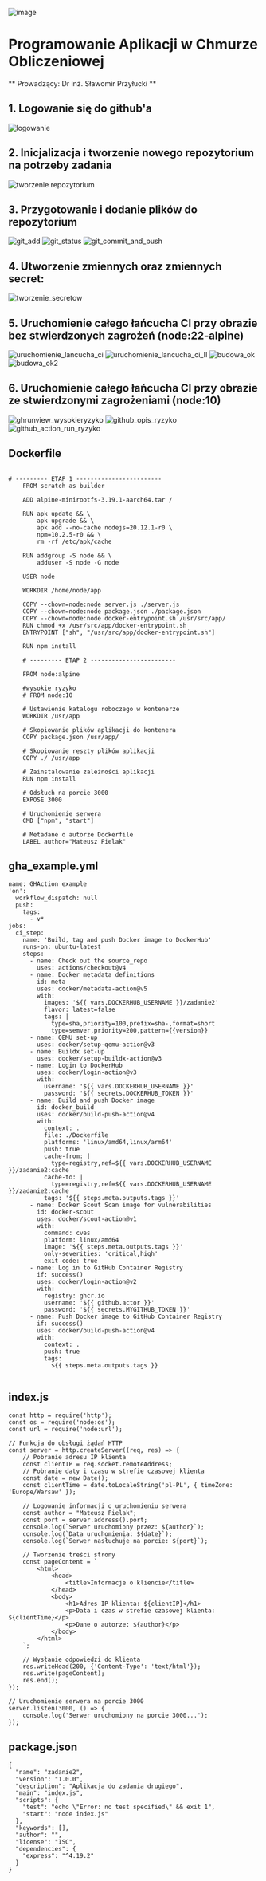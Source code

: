 ![image](https://github.com/pielakm/zadanie2/assets/102603389/2a22ceba-4cff-4aa3-b8f4-d363a085d685)


# Programowanie Aplikacji w Chmurze Obliczeniowej
** Prowadzący: Dr inż. Sławomir Przyłucki **
## 1. Logowanie się do github'a 
![logowanie](https://github.com/pielakm/zadanie2/assets/102603389/e7facc61-6d7f-496c-bd4a-726095b16864)
## 2. Inicjalizacja i tworzenie nowego repozytorium na potrzeby zadania
![tworzenie repozytorium](https://github.com/pielakm/zadanie2/assets/102603389/cbfdb0cd-7348-44cb-9628-a7dc4a53df7c)
## 3. Przygotowanie i dodanie plików do repozytorium
![git_add](https://github.com/pielakm/zadanie2/assets/102603389/a9c59c71-fd36-42b0-9fa9-1cb0234100bd)
![git_status](https://github.com/pielakm/zadanie2/assets/102603389/2a4b4d38-1779-48f5-9e97-2c44135fc1e2)
![git_commit_and_push](https://github.com/pielakm/zadanie2/assets/102603389/f84a831d-c821-4139-a4c6-124da62e8316)
## 4. Utworzenie zmiennych oraz zmiennych secret:
![tworzenie_secretow](https://github.com/pielakm/zadanie2/assets/102603389/e964cd42-ca2e-417a-a279-2990ae5540b3)
## 5. Uruchomienie całego łańcucha CI przy obrazie bez stwierdzonych zagrożeń (node:22-alpine)
![uruchomienie_lancucha_ci](https://github.com/pielakm/zadanie2/assets/102603389/3b9064cb-857b-4a55-9a86-0ef43a1413b2)
![uruchomienie_lancucha_ci_II](https://github.com/pielakm/zadanie2/assets/102603389/9974e689-f892-4d9f-8325-7f5443f1011d)
![budowa_ok](https://github.com/pielakm/zadanie2/assets/102603389/1e39ee3a-6603-49c6-a0f2-96bbb39429c2)
![budowa_ok2](https://github.com/pielakm/zadanie2/assets/102603389/1153869b-3959-4043-98a1-02ca2156fdd0)
## 6. Uruchomienie całego łańcucha CI przy obrazie ze stwierdzonymi zagrożeniami (node:10)
![ghrunview_wysokieryzyko](https://github.com/pielakm/zadanie2/assets/102603389/2f9886f1-655b-4e02-9330-16c4d18d7488)
![github_opis_ryzyko](https://github.com/pielakm/zadanie2/assets/102603389/ec01109a-f0bd-453c-8f24-e5e02564ef66)
![github_action_run_ryzyko](https://github.com/pielakm/zadanie2/assets/102603389/ba1d968b-386f-4fdb-b6ce-42739e26d14e)

## Dockerfile
```

# --------- ETAP 1 ------------------------
    FROM scratch as builder

    ADD alpine-minirootfs-3.19.1-aarch64.tar /
        
    RUN apk update && \
        apk upgrade && \
        apk add --no-cache nodejs=20.12.1-r0 \
        npm=10.2.5-r0 && \
        rm -rf /etc/apk/cache
        
    RUN addgroup -S node && \
        adduser -S node -G node
        
    USER node
        
    WORKDIR /home/node/app
        
    COPY --chown=node:node server.js ./server.js
    COPY --chown=node:node package.json ./package.json
    COPY --chown=node:node docker-entrypoint.sh /usr/src/app/
    RUN chmod +x /usr/src/app/docker-entrypoint.sh  
    ENTRYPOINT ["sh", "/usr/src/app/docker-entrypoint.sh"]
        
    RUN npm install
        
    # --------- ETAP 2 ------------------------
        
    FROM node:alpine

    #wysokie ryzyko
    # FROM node:10
        
    # Ustawienie katalogu roboczego w kontenerze
    WORKDIR /usr/app
        
    # Skopiowanie plików aplikacji do kontenera
    COPY package.json /usr/app/
        
    # Skopiowanie reszty plików aplikacji
    COPY ./ /usr/app
        
    # Zainstalowanie zależności aplikacji
    RUN npm install
        
    # Odsłuch na porcie 3000
    EXPOSE 3000
        
    # Uruchomienie serwera
    CMD ["npm", "start"]
        
    # Metadane o autorze Dockerfile
    LABEL author="Mateusz Pielak"
```
## gha_example.yml
```
name: GHAction example
'on':
  workflow_dispatch: null
  push:
    tags:
      - v*
jobs:
  ci_step:
    name: 'Build, tag and push Docker image to DockerHub'
    runs-on: ubuntu-latest
    steps:
      - name: Check out the source_repo
        uses: actions/checkout@v4
      - name: Docker metadata definitions
        id: meta
        uses: docker/metadata-action@v5
        with:
          images: '${{ vars.DOCKERHUB_USERNAME }}/zadanie2'
          flavor: latest=false
          tags: |
            type=sha,priority=100,prefix=sha-,format=short
            type=semver,priority=200,pattern={{version}}   
      - name: QEMU set-up
        uses: docker/setup-qemu-action@v3
      - name: Buildx set-up
        uses: docker/setup-buildx-action@v3
      - name: Login to DockerHub
        uses: docker/login-action@v3
        with:
          username: '${{ vars.DOCKERHUB_USERNAME }}'
          password: '${{ secrets.DOCKERHUB_TOKEN }}'
      - name: Build and push Docker image
        id: docker_build
        uses: docker/build-push-action@v4
        with:
          context: .
          file: ./Dockerfile
          platforms: 'linux/amd64,linux/arm64'
          push: true
          cache-from: |
            type=registry,ref=${{ vars.DOCKERHUB_USERNAME }}/zadanie2:cache 
          cache-to: |
            type=registry,ref=${{ vars.DOCKERHUB_USERNAME }}/zadanie2:cache  
          tags: '${{ steps.meta.outputs.tags }}'
      - name: Docker Scout Scan image for vulnerabilities
        id: docker-scout
        uses: docker/scout-action@v1
        with:
          command: cves
          platform: linux/amd64
          image: '${{ steps.meta.outputs.tags }}'
          only-severities: 'critical,high'
          exit-code: true
      - name: Log in to GitHub Container Registry
        if: success()
        uses: docker/login-action@v2
        with:
          registry: ghcr.io
          username: '${{ github.actor }}'
          password: '${{ secrets.MYGITHUB_TOKEN }}'
      - name: Push Docker image to GitHub Container Registry
        if: success()
        uses: docker/build-push-action@v4
        with:
          context: .
          push: true
          tags: 
            ${{ steps.meta.outputs.tags }}
          
```
## index.js
```
const http = require('http');
const os = require('node:os');
const url = require('node:url');

// Funkcja do obsługi żądań HTTP
const server = http.createServer((req, res) => {
    // Pobranie adresu IP klienta
    const clientIP = req.socket.remoteAddress;
    // Pobranie daty i czasu w strefie czasowej klienta
    const date = new Date();
    const clientTime = date.toLocaleString('pl-PL', { timeZone: 'Europe/Warsaw' });

    // Logowanie informacji o uruchomieniu serwera
    const author = "Mateusz Pielak"; 
    const port = server.address().port;
    console.log(`Serwer uruchomiony przez: ${author}`);
    console.log(`Data uruchomienia: ${date}`);
    console.log(`Serwer nasłuchuje na porcie: ${port}`);

    // Tworzenie treści strony
    const pageContent = `
        <html>
            <head>
                <title>Informacje o kliencie</title>
            </head>
            <body>
                <h1>Adres IP klienta: ${clientIP}</h1>
                <p>Data i czas w strefie czasowej klienta: ${clientTime}</p>
                <p>Dane o autorze: ${author}</p>
            </body>
        </html>
    `;

    // Wysłanie odpowiedzi do klienta
    res.writeHead(200, {'Content-Type': 'text/html'});
    res.write(pageContent);
    res.end();
});

// Uruchomienie serwera na porcie 3000
server.listen(3000, () => {
    console.log('Serwer uruchomiony na porcie 3000...');
});
```
## package.json
```
{
  "name": "zadanie2",
  "version": "1.0.0",
  "description": "Aplikacja do zadania drugiego",
  "main": "index.js",
  "scripts": {
    "test": "echo \"Error: no test specified\" && exit 1",
    "start": "node index.js"
  },
  "keywords": [],
  "author": "",
  "license": "ISC",
  "dependencies": {
    "express": "^4.19.2"
  }
}
```












